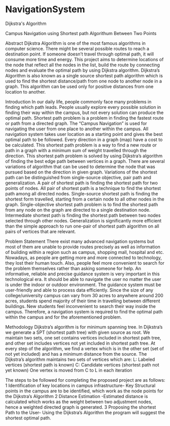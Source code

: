 # NavigationSystem
Dijkstra's Algorithm

Campus Navigation using Shortest path Algorithum Between Two Points

Abstract
Dijkstra Algorithm is one of the most famous algorithms in computer science. There might be several possible routes to reach a destination point. If someone doesn’t travel through optimal path, it will consume more time and energy. This project aims to determine locations of the node that reflect all the nodes in the list, build the route by connecting nodes and evaluate the optimal path by using Dijkstra algorithm. Dijkstra’s Algorithm is also known as a single source shortest path algorithm which is used to find the shortest distance/path from one node to another node in a graph. This algorithm can be used only for positive distances from one location to another.

Introduction
In our daily life, people commonly face many problems in finding which path leads. People usually explore every possible solution in finding their way within the campus, but not every solution can produce the optimal path. Shortest path problem is a problem in finding the fastest route or path from a directed graph. The “Campus Navigation” is used for navigating the user from one place to another within the campus. All navigation system takes user location as a starting point and gives the best optimal path to be followed. Every direction in a graph (map) have a cost to be calculated. This shortest path problem is a way to find a new route or path in a graph with a minimum sum of weight travelled through the direction. This shortest path problem is solved by using Dijkstra’s algorithm of finding the best edge path between vertices in a graph. There are several variations of algorithm that can be used to determine the node that was pursued based on the direction in given graph. Variations of the shortest path can be distinguished from single-source objective, pair path and generalization. A pair of shortest path is finding the shortest path for two points of nodes. All pair of shortest path is a technique to find the shortest path among all directed nodes. Single-source shortest path is finding the shortest form travelled, starting from a certain node to all other nodes in the graph. Single-objective shortest path problem is to find the shortest path from any node on the graph are directed to a single destination node. Intermediate shortest path is finding the shortest path between two nodes selected through other nodes. Generalization is significantly more efficient than the simple approach to run one-pair of shortest path algorithm on all pairs of vertices that are relevant.

Problem Statement
There exist many advanced navigation systems but most of them are unable to provide routes precisely as well as information of building within a region such as campus, shopping mall, hospital and etc. Nowadays, as people are getting more and more connected to technology, they lost their human touch. Also, people feel more convenient to search for the problem themselves rather than asking someone for help.
An informative, reliable and precise guidance system is very important in this technological era. It should be able to navigate the user no matter the user is under the indoor or outdoor environment. The guidance system must be user-friendly and able to process data efficiently. Since the size of any college/university campus can vary from 30 acres to anywhere around 200 acres, students spend majority of their time in travelling between different buildings. New students feel inconvenient to search their way inside the campus. Therefore, a navigation system is required to find the optimal path within the campus and for the aforementioned problem.

Methodology
Dijkstra’s algorithm is for minimum spanning tree. In Dijkstra’s we generate a SPT (shortest path tree) with given source as root. We maintain two sets, one set contains vertices included in shortest path tree, and other set includes vertices not yet included in shortest path tree. At every step of the algorithm, we find a vertex which is in the other set (set of not yet included) and has a minimum distance from the source. The Dijkstra’s algorithm maintains two sets of vertices which are: L: Labeled vertices (shortest path is known) C: Candidate vertices (shortest path not yet known) One vertex is moved from C to L in each iteration

The steps to be followed for completing the proposed project are as follows: 1 Identification of key locations in campus infrastructure- Key Structural points in the campus are to be identified, which work as the node points for the Dijkstra’s Algorithm 2 Distance Estimation -Estimated distance is calculated which works as the weight between two adjustment nodes, hence a weighted directed graph is generated. 3 Proposing the shortest Path to the User- Using the Dijkstra’s Algorithm the program will suggest the shortest optimal path.
